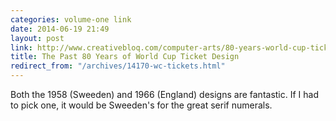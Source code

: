 ```yaml
---
categories: volume-one link
date: 2014-06-19 21:49
layout: post
link: http://www.creativebloq.com/computer-arts/80-years-world-cup-ticket-designs-61411991
title: The Past 80 Years of World Cup Ticket Design
redirect_from: "/archives/14170-wc-tickets.html"
---
```



Both the 1958 (Sweeden) and 1966 (England) designs are fantastic. If I had to pick one, it would be Sweeden's for the great serif numerals. 
